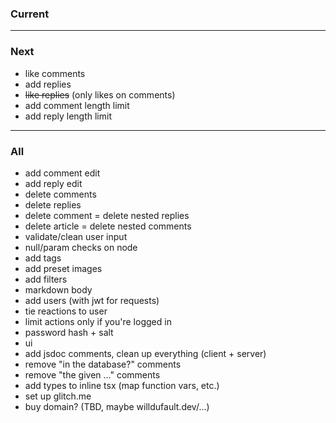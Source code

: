 ### Current


---

### Next

- like comments
- add replies
- ~~like replies~~ (only likes on comments)
- add comment length limit
- add reply length limit

---

### All

- add comment edit
- add reply edit
- delete comments
- delete replies
- delete comment = delete nested replies
- delete article = delete nested comments
- validate/clean user input
- null/param checks on node
- add tags
- add preset images
- add filters
- markdown body
- add users (with jwt for requests)
- tie reactions to user
- limit actions only if you're logged in
- password hash + salt
- ui
- add jsdoc comments, clean up everything (client + server)
- remove "in the database?" comments
- remove "the given ..." comments
- add types to inline tsx (map function vars, etc.)
- set up glitch.me
- buy domain? (TBD, maybe willdufault.dev/...)
